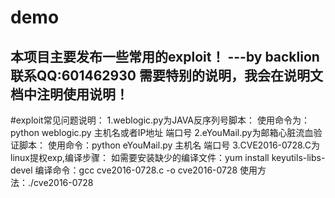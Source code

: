 # demo
本项目主要发布一些常用的exploit！ ---by backlion  联系QQ:601462930
需要特别的说明，我会在说明文档中注明使用说明！
-------------------------------------------------------------
#exploit常见问题说明：
1.weblogic.py为JAVA反序列号脚本：
使用命令为：python  weblogic.py  主机名或者IP地址   端口号
2.eYouMail.py为邮箱心脏流血验证脚本：
使用命令：python eYouMail.py  主机名  端口号
3.CVE2016-0728.C为linux提权exp,编译步骤：
如需要安装缺少的编译文件：yum install keyutils-libs-devel
编译命令：gcc cve2016-0728.c -o  cve2016-0728
使用方法：./cve2016-0728

